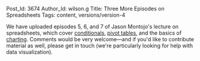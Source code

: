 Post_Id: 3674
Author_Id: wilson.g
Title: Three More Episodes on Spreadsheets
Tags: content, versions/version-4

<p>We have uploaded episodes 5, 6, and 7 of Jason Montojo's lecture on spreadsheets, which cover <a href="/4_0/spreadsheets/conditionals.html">conditionals</a>, <a href="/4_0/spreadsheets/pivot.html">pivot tables</a>, and the basics of <a href="/4_0/spreadsheets/charting.html">charting</a>. Comments would be very welcome&mdash;and if you'd like to contribute material as well, please get in touch (we're particularly looking for help with data visualization).</p>
